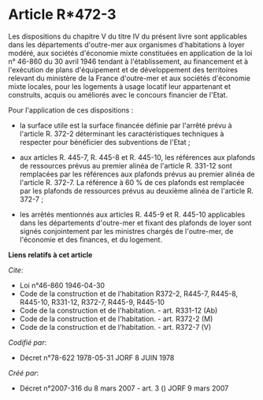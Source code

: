 # Article R*472-3

Les dispositions du chapitre V du titre IV du présent livre sont applicables dans les départements d'outre-mer aux organismes
d'habitations à loyer modéré, aux sociétés d'économie mixte constituées en application de la loi n° 46-860 du 30 avril 1946
tendant à l'établissement, au financement et à l'exécution de plans d'équipement et de développement des territoires relevant
du ministère de la France d'outre-mer et aux sociétés d'économie mixte locales, pour les logements à usage locatif leur
appartenant et construits, acquis ou améliorés avec le concours financier de l'Etat.

Pour l'application de ces dispositions :

- la surface utile est la surface financée définie par l'arrêté prévu à l'article R. 372-2 déterminant les caractéristiques
techniques à respecter pour bénéficier des subventions de l'Etat ;

- aux articles R. 445-7, R. 445-8 et R. 445-10, les références aux plafonds de ressources prévus au premier alinéa de
l'article R. 331-12 sont remplacées par les références aux plafonds prévus au premier alinéa de l'article R. 372-7. La
référence à 60 % de ces plafonds est remplacée par les plafonds de ressources prévus au deuxième alinéa de l'article R.
372-7 ;

- les arrêtés mentionnés aux articles R. 445-9 et R. 445-10 applicables dans les départements d'outre-mer et fixant des
plafonds de loyer sont signés conjointement par les ministres chargés de l'outre-mer, de l'économie et des finances, et du
logement.

**Liens relatifs à cet article**

_Cite_:

  - Loi n°46-860 1946-04-30
  - Code de la construction et de l'habitation R372-2, R445-7, R445-8, R445-10, R331-12, R372-7, R445-9, R445-10
  - Code de la construction et de l'habitation. - art. R331-12 (Ab)
  - Code de la construction et de l'habitation. - art. R372-2 (M)
  - Code de la construction et de l'habitation. - art. R372-7 (V)

_Codifié par_:

  - Décret n°78-622 1978-05-31 JORF 8 JUIN 1978

_Créé par_:

  - Décret n°2007-316 du 8 mars 2007 - art. 3 () JORF 9 mars 2007
